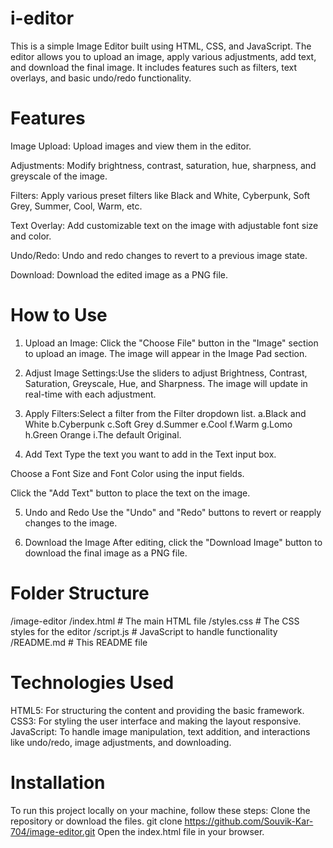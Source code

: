# i-editor

This is a simple Image Editor built using HTML, CSS, and JavaScript. The editor allows you to upload an image, apply various adjustments, add text, and download the final image. It includes features such as filters, text overlays, and basic undo/redo functionality.

# Features
Image Upload: Upload images and view them in the editor.

Adjustments: Modify brightness, contrast, saturation, hue, sharpness, and greyscale of the image.

Filters: Apply various preset filters like Black and White, Cyberpunk, Soft Grey, Summer, Cool, Warm, etc.

Text Overlay: Add customizable text on the image with adjustable font size and color.

Undo/Redo: Undo and redo changes to revert to a previous image state.

Download: Download the edited image as a PNG file.

# How to Use
1. Upload an Image: Click the "Choose File" button in the "Image" section to upload an image.
The image will appear in the Image Pad section.

2. Adjust Image Settings:Use the sliders to adjust Brightness, Contrast, Saturation, Greyscale, Hue, and Sharpness.
The image will update in real-time with each adjustment.

3. Apply Filters:Select a filter from the Filter dropdown list.
  a.Black and White
  b.Cyberpunk
  c.Soft Grey
  d.Summer
  e.Cool
  f.Warm
  g.Lomo
  h.Green Orange
  i.The default Original.

4. Add Text
Type the text you want to add in the Text input box.

Choose a Font Size and Font Color using the input fields.

Click the "Add Text" button to place the text on the image.

5. Undo and Redo
Use the "Undo" and "Redo" buttons to revert or reapply changes to the image.

6. Download the Image
After editing, click the "Download Image" button to download the final image as a PNG file.

# Folder Structure
/image-editor
  /index.html           # The main HTML file
  /styles.css           # The CSS styles for the editor
  /script.js            # JavaScript to handle functionality
  /README.md            # This README file

# Technologies Used
HTML5: For structuring the content and providing the basic framework.
CSS3: For styling the user interface and making the layout responsive.
JavaScript: To handle image manipulation, text addition, and interactions like undo/redo, image adjustments, and downloading.

# Installation
To run this project locally on your machine, follow these steps:
Clone the repository or download the files.
git clone https://github.com/Souvik-Kar-704/image-editor.git
Open the index.html file in your browser.

